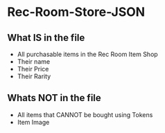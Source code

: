 # Rec-Room-Store-JSON

## What IS in the file
* All purchasable items in the Rec Room Item Shop
* Their name
* Their Price
* Their Rarity

## Whats NOT in the file
* All items that CANNOT be bought using Tokens
* Item Image

